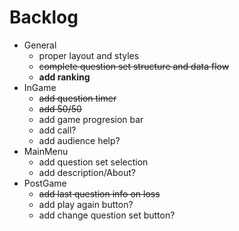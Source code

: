 # Backlog

- General
  - proper layout and styles
  - ~~complete question set structure and data flow~~
  - **add ranking**
- InGame
  - ~~add question timer~~
  - ~~add 50/50~~
  - add game progresion bar
  - add call?
  - add audience help?
- MainMenu
  - add question set selection
  - add description/About?
- PostGame
  - ~~add last question info on loss~~
  - add play again button?
  - add change question set button?
